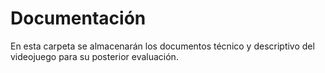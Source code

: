 # Documentación
En esta carpeta se almacenarán los documentos técnico y descriptivo del videojuego para su posterior evaluación.
